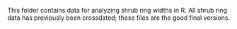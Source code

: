 This folder contains data for analyzing shrub ring widths in R. All shrub ring data has previously been crossdated; these files are the good final versions. 
